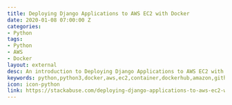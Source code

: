 ```yaml
---
title: Deploying Django Applications to AWS EC2 with Docker
date: 2020-01-08 07:00:00 Z
categories:
- Python
tags:
- Python
- AWS
- Docker
layout: external
desc: An introduction to Deploying Django Applications to AWS EC2 with Docker.
keywords: python,python3,docker,aws,ec2,container,dockerhub,amazon,github,website,blog,easy
icon: icon-python
link: https://stackabuse.com/deploying-django-applications-to-aws-ec2-with-docker/
---
```



